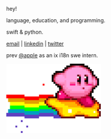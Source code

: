 hey!

language, education, and programming.

swift & python.

[email](mailto:violetedwardsjane@gmail.com) | [linkedin](https://www.linkedin.com/in/violaflora) | [twitter](https://twitter.com/0x26A7)

prev [@apple](https://github.com/apple) as an ix i18n swe intern.

<img src="kirby.gif" style="width: 50%; height: 50%">

<!---
violaflora/violaflora is a ✨ special ✨ repository because its `README.md` (this file) appears on your GitHub profile.
You can click the Preview link to take a look at your changes.
--->
